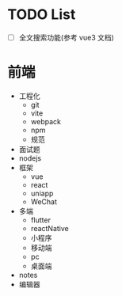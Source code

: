 # TODO List

- [ ] 全文搜索功能(参考 vue3 文档)

# 前端

- 工程化
  - git
  - vite
  - webpack
  - npm
  - 规范
- 面试题
- nodejs
- 框架
  - vue
  - react
  - uniapp
  - WeChat
- 多端
  - flutter
  - reactNative
  - 小程序
  - 移动端
  - pc
  - 桌面端
- notes
- 编辑器
